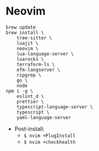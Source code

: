 # Neovim

```
brew update
brew install \
	tree-sitter \
	luajit \
	neovim \
	lua-language-server \
	luarocks \
	terraform-ls \
	efm-langserver \
	ripgrep \
	go \
	node
npm i -g \
	eslint_d \
	prettier \
	typescript-language-server \
	typescript \
	yaml-language-server
```

- Post-install:
	- `$ nvim +PlugInstall`
	- `$ nvim +checkhealth`
